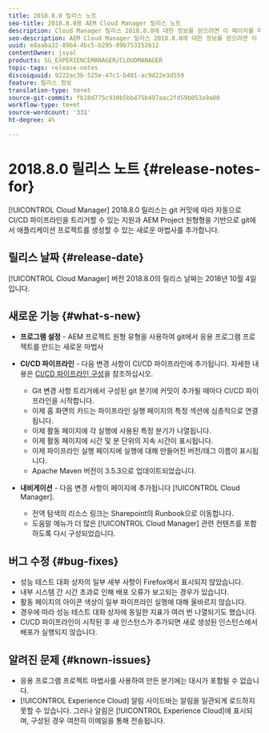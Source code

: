 ```yaml
---
title: 2018.8.0 릴리스 노트
seo-title: 2018.8.0용 AEM Cloud Manager 릴리스 노트
description: Cloud Manager 릴리스 2018.8.0에 대한 정보를 얻으려면 이 페이지를 따르십시오.
seo-description: AEM Cloud Manager 릴리스 2018.8.0에 대한 정보를 얻으려면 이 페이지를 따르십시오.
uuid: e8aaba32-89b4-4bc5-b295-09b753252612
contentOwner: jsyal
products: SG_EXPERIENCEMANAGER/CLOUDMANAGER
topic-tags: release-notes
discoiquuid: 9222ac3b-525e-47c1-b481-ac9d22e3d559
feature: 릴리스 정보
translation-type: tm+mt
source-git-commit: fb10d775c930b5bb475b497aac2fd59b053a9a00
workflow-type: tm+mt
source-wordcount: '331'
ht-degree: 4%

---
```



# 2018.8.0 릴리스 노트 {#release-notes-for}

[!UICONTROL Cloud Manager] 2018.8.0 릴리스는 git 커밋에 따라 자동으로 CI/CD 파이프라인을 트리거할 수 있는 지원과 AEM Project 원형형을 기반으로 git에서 애플리케이션 프로젝트를 생성할 수 있는 새로운 마법사를 추가합니다.

## 릴리스 날짜 {#release-date}

[!UICONTROL Cloud Manager] 버전 2018.8.0의 릴리스 날짜는 2018년 10월 4일입니다.

## 새로운 기능 {#what-s-new}

* **프로그램 설정**  - AEM 프로젝트 원형 유형을 사용하여 git에서 응용 프로그램 프로젝트를 만드는 새로운 마법사

* **CI/CD 파이프라인**  - 다음 변경 사항이 CI/CD 파이프라인에 추가됩니다. 자세한 내용은 [CI/CD 파이프라인 구성](configuring-pipeline.md)을 참조하십시오.

   * Git 변경 사항 트리거에서 구성된 git 분기에 커밋이 추가될 때마다 CI/CD 파이프라인을 시작합니다.
   * 이제 홈 화면의 카드는 파이프라인 실행 페이지의 특정 섹션에 심층적으로 연결됩니다.
   * 이제 활동 페이지에 각 실행에 사용된 특정 분기가 나열됩니다.
   * 이제 활동 페이지에 시간 및 분 단위의 지속 시간이 표시됩니다.
   * 이제 파이프라인 실행 페이지에 실행에 대해 만들어진 버전/태그 이름이 표시됩니다.
   * Apache Maven 버전이 3.5.3으로 업데이트되었습니다.

* **내비게이션**  - 다음 변경 사항이 페이지에 추가됩니다 [!UICONTROL Cloud Manager].

   * 전역 탐색의 리소스 링크는 Sharepoint의 Runbook으로 이동합니다.
   * 도움말 메뉴가 더 많은 [!UICONTROL Cloud Manager] 관련 컨텐츠를 포함하도록 다시 구성되었습니다.

## 버그 수정 {#bug-fixes}

* 성능 테스트 대화 상자의 일부 세부 사항이 Firefox에서 표시되지 않았습니다.
* 내부 시스템 간 시간 초과로 인해 배포 오류가 보고되는 경우가 있습니다.
* 활동 페이지의 아이콘 색상이 일부 파이프라인 실행에 대해 올바르지 않습니다.
* 경우에 따라 성능 테스트 대화 상자에 동일한 지표가 여러 번 나열되기도 했습니다.
* CI/CD 파이프라인이 시작된 후 새 인스턴스가 추가되면 새로 생성된 인스턴스에서 배포가 실행되지 않습니다.

## 알려진 문제 {#known-issues}

* 응용 프로그램 프로젝트 마법사를 사용하여 만든 분기에는 대시가 포함될 수 없습니다.
* [!UICONTROL Experience Cloud] 알림 사이드바는 알림을 일관되게 로드하지 못할 수 있습니다. 그러나 알림은 [!UICONTROL Experience Cloud]에 표시되며, 구성된 경우 여전히 이메일을 통해 전송됩니다.

